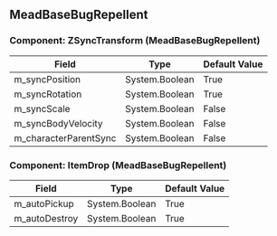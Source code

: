 ## MeadBaseBugRepellent

### Component: ZSyncTransform (MeadBaseBugRepellent)

|Field|Type|Default Value|
|---|---|---|
|m_syncPosition|System.Boolean|True|
|m_syncRotation|System.Boolean|True|
|m_syncScale|System.Boolean|False|
|m_syncBodyVelocity|System.Boolean|False|
|m_characterParentSync|System.Boolean|False|

### Component: ItemDrop (MeadBaseBugRepellent)

|Field|Type|Default Value|
|---|---|---|
|m_autoPickup|System.Boolean|True|
|m_autoDestroy|System.Boolean|True|

